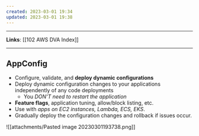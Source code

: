 ```yaml
---
created: 2023-03-01 19:34
updated: 2023-03-01 19:38
---
```

---
**Links**: [[102 AWS DVA Index]]

---
## AppConfig
- Configure, validate, and **deploy dynamic configurations**
- Deploy dynamic configuration changes to your applications independently of any code deployments
	- You *DON'T need to restart the application*
- **Feature flags**, application tuning, allow/block listing, etc.
- Use with *apps on EC2 instances, Lambda, ECS, EKS*.
- Gradually deploy the configuration changes and rollback if issues occur.

![[attachments/Pasted image 20230301193738.png]]
